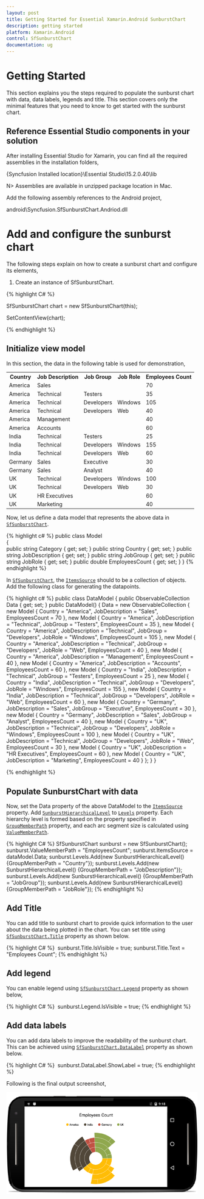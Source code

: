 ```yaml
---
layout: post
title: Getting Started for Essential Xamarin.Android SunburstChart
description: getting started
platform: Xamarin.Android
control: SfSunburstChart
documentation: ug
---
```

# Getting Started

This section explains you the steps required to populate the sunburst chart with data, data labels, legends and title. This section covers only the minimal features that you need to know to get started with the sunburst chart. 

## Reference Essential Studio components in your solution

After installing Essential Studio for Xamarin, you can find all the required assemblies in the installation folders, 

{Syncfusion Installed location}\Essential Studio\15.2.0.40\lib

N> Assemblies are available in unzipped package location in Mac.

Add the following assembly references to the Android project,

android\Syncfusion.SfSunburstChart.Andriod.dll

# Add and configure the sunburst chart

The following steps explain on how to create a sunburst chart and configure its elements,

1. Create an instance of SfSunburstChart.

{% highlight C# %}

SfSunburstChart chart = new SfSunburstChart(this);

SetContentView(chart);

{% endhighlight %}

## Initialize view model

In this section, the data in the following table is used for demonstration,

<table>
<tr>
<th>
Country
</th>
<th>
Job Description
</th>
<th>
Job Group
</th>
<th>
Job Role
</th>
<th>
Employees Count
</th>
</tr>
<tr>
<td>
America
</td>
<td>
Sales
</td>
<td>
</td>
<td>
</td>
<td>
70
</td>
</tr>
<tr>
<td>
America
</td>
<td>
Technical
</td>
<td>
Testers
</td>
<td>
</td>
<td>
35
</td>
</tr>
<tr>
<td>
America
</td>
<td>
Technical
</td>
<td>
Developers
</td>
<td>
Windows
</td>
<td>
105
</td>
</tr>
<tr>
<td>
America
</td>
<td>
Technical
</td>
<td>
Developers
</td>
<td>
Web
</td>
<td>
40
</td>
</tr>
<tr>
<td>
America
</td>
<td>
Management
</td>
<td>
</td>
<td>
</td>
<td>
40
</td>
</tr>
<tr>
<td>
America
</td>
<td>
Accounts
</td>
<td>
</td>
<td>
</td>
<td>
60
</td>
</tr>
<tr>
<td>
India
</td>
<td>
Technical
</td>
<td>
Testers
</td>
<td>
</td>
<td>
25
</td>
</tr>
<tr>
<td>
India
</td>
<td>
Technical
</td>
<td>
Developers
</td>
<td>
Windows
</td>
<td>
155
</td>
</tr>
<tr>
<td>
India
</td>
<td>
Technical
</td>
<td>
Developers
</td>
<td>
Web
</td>
<td>
60
</td>
</tr>
<tr>
<td>
Germany
</td>
<td>
Sales
</td>
<td>
Executive
</td>
<td>
</td>
<td>
30
</td>
</tr>
<tr>
<td>
Germany
</td>
<td>
Sales
</td>
<td>
Analyst
</td>
<td>
</td>
<td>
40
</td>
</tr>
<tr>
<td>
UK
</td>
<td>
Technical
</td>
<td>
Developers
</td>
<td>
Windows
</td>
<td>
100
</td>
</tr>
<tr>
<td>
UK
</td>
<td>
Technical
</td>
<td>
Developers
</td>
<td>
Web
</td>
<td>
30
</td>
</tr>
<tr>
<td>
UK
</td>
<td>
HR Executives
</td>
<td>
</td>
<td>
</td>
<td>
60
</td>
</tr>
<tr>
<td>
UK
</td>
<td>
Marketing
</td>
<td>
</td>
<td>
</td>
<td>
40
</td>
</tr>
</table>

Now, let us define a data model that represents the above data in [`SfSunburstChart`](https://help.syncfusion.com/cr/cref_files/xamarin/sfsunburstchart/Syncfusion.SfSunburstChart.XForms~Syncfusion.SfSunburstChart.XForms.SfSunburstChart.html).

{% highlight c# %}
public class Model   
{   
    public string Category { get; set; }
    public string Country { get; set; }
    public string JobDescription { get; set; }
    public string JobGroup { get; set; }
    public string JobRole { get; set; }
    public double EmployeesCount { get; set; }
}
{% endhighlight %} 

In [`SfSunburstChart`](https://help.syncfusion.com/cr/cref_files/xamarin/sfsunburstchart/Syncfusion.SfSunburstChart.XForms~Syncfusion.SfSunburstChart.XForms.SfSunburstChart.html), the [`ItemsSource`](https://help.syncfusion.com/cr/cref_files/xamarin/sfsunburstchart/Syncfusion.SfSunburstChart.XForms~Syncfusion.SfSunburstChart.XForms.SfSunburstChart~ItemsSource.html) should to be a collection of objects. Add the following class for generating the datapoints.

{% highlight c# %}
public class DataModel
{
    public ObservableCollection<Model> Data { get; set; }
    public DataModel()
    {
        Data = new ObservableCollection<Model>
        {
            new Model
            {
                Country = "America", JobDescription = "Sales",
                EmployeesCount = 70
            },
            new Model
            {
                Country = "America", JobDescription = "Technical",
                JobGroup = "Testers", EmployeesCount = 35
            },
            new Model
            {
                Country = "America", JobDescription = "Technical",
                JobGroup = "Developers", JobRole = "Windows", EmployeesCount = 105
            },
            new Model
            {
                Country = "America", JobDescription = "Technical",
                JobGroup = "Developers", JobRole = "Web", EmployeesCount = 40
            },
            new Model
            {
                Country = "America", JobDescription = "Management",
                EmployeesCount = 40
            },
            new Model
            {
                Country = "America", JobDescription = "Accounts",
                EmployeesCount = 60
            },
            new Model
            {
                Country = "India", JobDescription = "Technical",
                JobGroup = "Testers", EmployeesCount = 25
            },
            new Model
            {
                Country = "India", JobDescription = "Technical", JobGroup = "Developers",
            JobRole = "Windows", EmployeesCount = 155
            },
            new Model
            {
                Country = "India", JobDescription = "Technical", JobGroup = "Developers",
                JobRole = "Web", EmployeesCount = 60
            },
            new Model
            {
                Country = "Germany", JobDescription = "Sales", JobGroup = "Executive",
                EmployeesCount = 30
            },
            new Model
            {
                Country = "Germany", JobDescription = "Sales", JobGroup = "Analyst",
                EmployeesCount = 40
            },
            new Model
            {
                Country = "UK", JobDescription = "Technical", JobGroup = "Developers",
                JobRole = "Windows", EmployeesCount = 100
            },
            new Model
            {
                Country = "UK", JobDescription = "Technical", JobGroup = "Developers",
                JobRole = "Web", EmployeesCount = 30
            },
            new Model
            {
                Country = "UK", JobDescription = "HR Executives", EmployeesCount = 60
            },
            new Model
            {
                Country = "UK", JobDescription = "Marketing", EmployeesCount = 40
            }
        };
    }
}

{% endhighlight %} 

## Populate SunburstChart with data

Now, set the Data property of the above DataModel to the [`ItemsSource`](https://help.syncfusion.com/cr/cref_files/xamarin-android/sfsunburstchart/Syncfusion.SfSunburstChart.Android~Syncfusion.SfSunburstChart.Android.SfSunburstChart~ItemsSource.html) property. 
Add [`SunburstHierarchicalLevel`](https://help.syncfusion.com/cr/cref_files/xamarin-android/sfsunburstchart/Syncfusion.SfSunburstChart.Android~Syncfusion.SfSunburstChart.Android.SunburstHierarchicalLevel.html) to [`Levels`](https://help.syncfusion.com/cr/cref_files/xamarin-android/sfsunburstchart/Syncfusion.SfSunburstChart.Android~Syncfusion.SfSunburstChart.Android.SfSunburstChart~Levels.html) property. Each hierarchy level is formed based on the property specified in [`GroupMemberPath`](https://help.syncfusion.com/cr/cref_files/xamarin/sfsunburstchart/Syncfusion.SfSunburstChart.XForms~Syncfusion.SfSunburstChart.XForms.SunburstHierarchicalLevel~GroupMemberPath.html) property, and each arc segment size is calculated using [`ValueMemberPath`](https://help.syncfusion.com/cr/cref_files/xamarin-android/sfsunburstchart/Syncfusion.SfSunburstChart.Android~Syncfusion.SfSunburstChart.Android.SfSunburstChart~ValueMemberPath.html).

{% highlight C# %}
SfSunburstChart sunburst = new SfSunburstChart();
sunburst.ValueMemberPath = "EmployeesCount";
sunburst.ItemsSource = dataModel.Data;
sunburst.Levels.Add(new SunburstHierarchicalLevel() {GroupMemberPath = "Country"});
sunburst.Levels.Add(new SunburstHierarchicalLevel() {GroupMemberPath = "JobDescription"});
sunburst.Levels.Add(new SunburstHierarchicalLevel() {GroupMemberPath = "JobGroup"});
sunburst.Levels.Add(new SunburstHierarchicalLevel() {GroupMemberPath = "JobRole"});
{% endhighlight %}

## Add Title

You can add title to sunburst chart to provide quick information to the user about the data being plotted in the chart. You can set title using [`SfSunburstChart.Title`](https://help.syncfusion.com/cr/cref_files/xamarin-android/sfsunburstchart/Syncfusion.SfSunburstChart.Android~Syncfusion.SfSunburstChart.Android.SfSunburstChart~Title.html) property as shown below.

{% highlight C# %} 
sunburst.Title.IsVisible = true;
sunburst.Title.Text = "Employees Count";
{% endhighlight %}

## Add legend

You can enable legend using [`SfSunburstChart.Legend`](https://help.syncfusion.com/cr/cref_files/xamarin-android/sfsunburstchart/Syncfusion.SfSunburstChart.Android~Syncfusion.SfSunburstChart.Android.SfSunburstChart~Legend.html) property as shown below,

{% highlight C# %} 
sunburst.Legend.IsVisible = true; 
{% endhighlight %}

## Add data labels

You can add data labels to improve the readability of the sunburst chart. This can be achieved using [`SfSunburstChart.DataLabel`](https://help.syncfusion.com/cr/cref_files/xamarin-android/sfsunburstchart/Syncfusion.SfSunburstChart.Android~Syncfusion.SfSunburstChart.Android.SfSunburstChart~DataLabel.html) property as shown below.

{% highlight C# %} 
sunburst.DataLabel.ShowLabel = true;
{% endhighlight %}

Following is the final output screenshot,

![SfSunburstChart](Sunburst_images/gettingstarted.png)